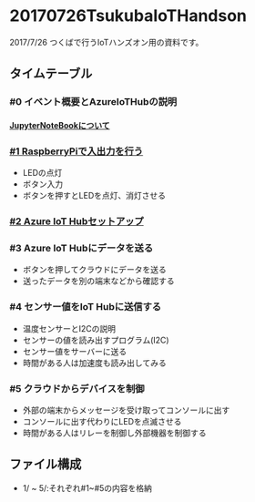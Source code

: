 # 20170726TsukubaIoTHandson
2017/7/26 つくばで行うIoTハンズオン用の資料です。

## タイムテーブル

### #0 イベント概要とAzureIoTHubの説明
#### [JupyterNoteBookについて](./JupyterNoteBook.md)

### [#1 RaspberryPiで入出力を行う](./1/README.md)
* LEDの点灯
* ボタン入力
* ボタンを押すとLEDを点灯、消灯させる

### [#2 Azure IoT Hubセットアップ](./21/README.md)

### #3 Azure IoT Hubにデータを送る
* ボタンを押してクラウドにデータを送る
* 送ったデータを別の端末などから確認する

### #4 センサー値をIoT Hubに送信する
* 温度センサーとI2Cの説明
* センサーの値を読み出すプログラム(I2C)
* センサー値をサーバーに送る
* 時間がある人は加速度も読み出してみる

### #5 クラウドからデバイスを制御
* 外部の端末からメッセージを受け取ってコンソールに出す
* コンソールに出す代わりにLEDを点滅させる
* 時間がある人はリレーを制御し外部機器を制御する

## ファイル構成
* 1/ ~ 5/:それぞれ#1~#5の内容を格納
